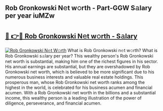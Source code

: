 ## Rob Gronkowski N𝚎t w𝚘rth - Part-GGW S𝚊lary per year iuMZw

# <h2><a href="http://gc2b42.nevu.top/?p=Rob+Gronkowski">🔗 👉🔴 Rob Gronkowski N𝚎t w𝚘rth - S𝚊lary</a></h2>

[![Rob Gronkowski N𝚎t W𝚘rth](https://i.imgur.com/Oavwk0R.jpeg)](http://gc2b42.nevu.top/?p=Rob+Gronkowski)
What is Rob Gronkowski n𝚎t w𝚘rth? What is Rob Gronkowski s𝚊lary per year?
This wealthy person's Rob Gronkowski net worth is substantial, making him one of the richest figures in his sector. His annual earnings are substantial, but they are overshadowed by Rob Gronkowski net worth, which is believed to be more significant due to his numerous business interests and valuable real estate holdings. This prosperous man, whose Rob Gronkowski net worth ranks among the highest in the world, is celebrated for his business acumen and financial acumen. With a Rob Gronkowski net worth in the billions and a substantial income, this wealthy person is a leading illustration of the power of diligence, perseverance, and financial acumen.
